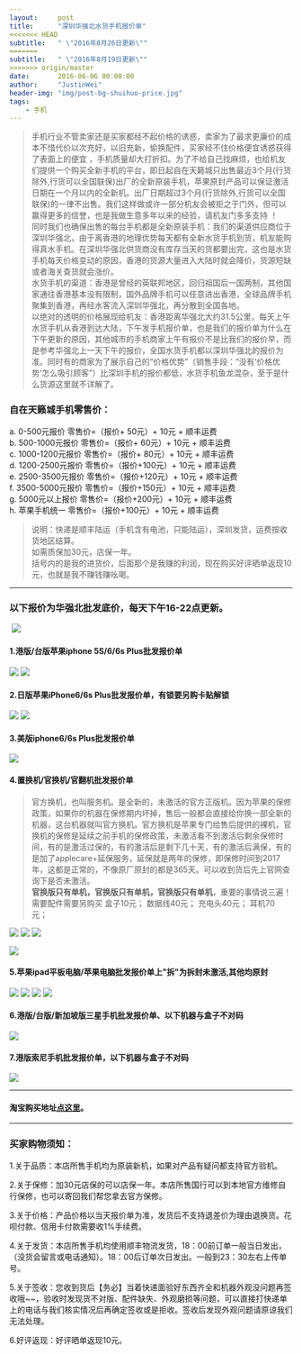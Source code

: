 ```yaml
---
layout:     post
title:      "深圳华强北水货手机报价单"
<<<<<<< HEAD
subtitle:   " \"2016年8月26日更新\""
=======
subtitle:   " \"2016年8月19日更新\""
>>>>>>> origin/master
date:       2016-06-06 00:00:00
author:     "JustinWei"
header-img: "img/post-bg-shuihuo-price.jpg"
tags:
    - 手机
---
```


> 手机行业不管卖家还是买家都经不起价格的诱惑，卖家为了最求更廉价的成本不惜代价以次充好，以旧充新，偷换配件，买家经不住价格便宜诱惑获得了表面上的便宜 ，手机质量却大打折扣。为了不给自己找麻烦，也给机友们提供一个购买全新手机的平台，即日起自在天籁城只出售最近3个月(行货除外,行货可以全国联保)出厂的全新原装手机，苹果原封产品可以保证激活日期在一个月以内的全新机。出厂日期超过3个月(行货除外,行货可以全国联保)的一律不出售。我们这样做或许一部分机友会被拒之于门外，但可以赢得更多的信誉，也是我做生意多年以来的经验，请机友门多多支持 ！  
> 同时我们也确保出售的每台手机都是全新原装手机：我们的渠道供应商位于深圳华强北，由于离香港的地理优势每天都有全新水货手机到货，机友能购得真水手机。在深圳华强北供货商没有库存当天的货都要出完，这也是水货手机每天价格变动的原因，香港的货源大量进入大陆时就会降价，货源短缺或者海关查货就会涨价。  
> 水货手机的渠道：香港是曾经的英联邦地区，回归祖国后一国两制，其他国家通往香港基本没有限制，国外品牌手机可以任意进出香港，全球品牌手机聚集到香港，再经水客流入深圳华强北，再分散到全国各地。  
> 以绝对的透明的价格展现给机友：香港距离华强北大约31.5公里，每天上午水货手机从香港到达大陆，下午发手机报价单，也是我们的报价单为什么在下午更新的原因，其他城市的手机商家上午有报价不是比我们的报价早，而是参考华强北上一天下午的报价，全国水货手机都以深圳华强北的报价为准。同时有的商家为了展示自己的“价格优势”（销售手段：“没有‘价格优势’怎么吸引顾客”）比深圳手机的报价都低，水货手机鱼龙混杂，至于是什么货源这里就不详解了。﻿

### 自在天籁城手机零售价：
a. 0-500元报价		零售价=（报价+  50元）+ 10元 + 顺丰运费  
b. 500-1000元报价	零售价=（报价+  60元）+ 10元 + 顺丰运费  
c. 1000-1200元报价	零售价=（报价+  80元）+ 10元 + 顺丰运费  
d. 1200-2500元报价	零售价=（报价+100元）+ 10元 + 顺丰运费  
e. 2500-3500元报价	零售价=（报价+120元）+ 10元 + 顺丰运费  
f. 3500-5000元报价	零售价=（报价+150元）+ 10元 + 顺丰运费  
g. 5000元以上报价	零售价=（报价+200元）+ 10元 + 顺丰运费  
h. 苹果手机统一		零售价=（报价+100元）+ 10元 + 顺丰运费  

> 说明：快递是顺丰陆运（手机含有电池，只能陆运），深圳发货，运费按收货地区结算。  
> 如需质保加30元，店保一年。  
> 括号内的是我的进货价，后面那个是我赚的利润，现在购买好评晒单返现10元，也就是我不赚钱赚吆喝。


--------


### 以下报价为华强北批发底价，每天下午16-22点更新。
﻿
![](/img/in-post/post-bg-shuihuo-price/recommend-0.png)

#### 1.港版/台版苹果iphone 5S/6/6s Plus批发报价单
![](/img/in-post/post-bg-shuihuo-price/1-1.hk-iphone.png)
![](/img/in-post/post-bg-shuihuo-price/1-2.hk-i-watch.png)

#### 2.日版苹果iPhone6/6s Plus批发报价单，有锁要另购卡贴解锁
![](/img/in-post/post-bg-shuihuo-price/2-1.jp-iPhone.png)
![](/img/in-post/post-bg-shuihuo-price/2-2.jp-iPhone-unlockcost.png)

#### 3.美版iphone6/6s Plus批发报价单
![](/img/in-post/post-bg-shuihuo-price/3.us-iPhone.png)

#### 4.置换机/官换机/官翻机批发报价单
> 官方换机，也叫服务机。是全新的，未激活的官方正版机。因为苹果的保修政策，如果你的机器在保修期内坏掉，售后一般都会直接给你换一部全新的机器，这台机器就叫官方换机。官方换机是苹果专门给售后提供的裸机，官换机的保修是延续之前手机的保修政策，未激活看不到激活后剩余保修时间，有的是激活过保的，有的激活后是剩下几十天，有的激活后满保，有的是加了applecare+延保服务，延保就是两年的保修，即保修时间到2017年，这都是正常的，不像原厂原封的都是365天。可以收到货后先上官网查询下是否未激活。  
> **官换版只有单机，官换版只有单机，官换版只有单机**，重要的事情说三遍！  
> 需要配件需要另购买 盒子10元； 数据线40元；  充电头40元； 耳机70 元；


![](/img/in-post/post-bg-shuihuo-price/4-1.official_replacement-iPhone.png)
![](/img/in-post/post-bg-shuihuo-price/4-2.cn-official_replacement-iPhone.png)
![](/img/in-post/post-bg-shuihuo-price/4-3.official_turning_machine-iPhone.png)

![](/img/in-post/post-bg-shuihuo-price/network-iPhone.png)

#### 5.苹果ipad平板电脑/苹果电脑批发报价单上"拆"为拆封未激活,其他均原封
![](/img/in-post/post-bg-shuihuo-price/5-1.ipad-1.png)
![](/img/in-post/post-bg-shuihuo-price/5-2.ipad-2.png)
![](/img/in-post/post-bg-shuihuo-price/5-3.mac.png)
![](/img/in-post/post-bg-shuihuo-price/5-4.ipod.png)

#### 6.港版/台版/新加坡版三星手机批发报价单、以下机器与盒子不对码
![](/img/in-post/post-bg-shuihuo-price/6.samsung.png)

#### 7.港版索尼手机批发报价单，以下机器与盒子不对码
![](/img/in-post/post-bg-shuihuo-price/7.sony.png)


--------


#### 淘宝购买地址[点这里](https://item.taobao.com/item.htm?id=535369074749 "淘宝下单")。


--------


### 买家购物须知：

  1.关于品质：本店所售手机均为原装新机，如果对产品有疑问都支持官方验机。

  2.关于保修：加30元店保的可以店保一年。本店所售国行可以到本地官方维修自行保修，也可以寄回我们帮您拿去官方保修。

  3.关于价格：产品价格以当天报价单为准，发货后不支持退差价为理由退换货。花呗付款、信用卡付款需要收1%手续费。

  4.关于发货：本店所售手机均使用顺丰物流发货，18：00前订单一般当日发出，（没货会留言或电话通知）。18：00后订单次日发出。一般到23：30左右上传单号。

  5.关于签收：您收到货后【务必】当着快递面验好东西齐全和机器外观没问题再签收哦~~，验收时发现货不对版、配件缺失、外观磨损等问题，可以直接打快递单上的电话与我们核实情况后再确定签收或是拒收。签收后发现外观问题请原谅我们无法处理。

  6.好评返现：好评晒单返现10元。
